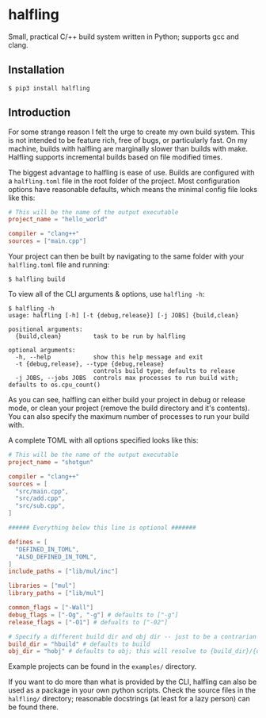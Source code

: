 # halfling
Small, practical C/++ build system written in Python; supports gcc and clang.

## Installation
```shell
$ pip3 install halfling
```

## Introduction
For some strange reason I felt the urge to create my own build system. This is not intended to be feature rich, free of bugs, or particularly fast. On my machine, builds with halfling are marginally slower than builds with make. Halfling supports incremental builds based on file modified times.

The biggest advantage to halfling is ease of use. Builds are configured with a `halfling.toml` file in the root folder of the project. Most configuration options have reasonable defaults, which means the minimal config file looks like this:

```toml
# This will be the name of the output executable
project_name = "hello_world"

compiler = "clang++"
sources = ["main.cpp"]
```

Your project can then be built by navigating to the same folder with your `halfling.toml` file and running:
```console
$ halfling build
```

To view all of the CLI arguments & options, use `halfling -h`:
```console
$ halfling -h
usage: halfling [-h] [-t {debug,release}] [-j JOBS] {build,clean}

positional arguments:
  {build,clean}         task to be run by halfling

optional arguments:
  -h, --help            show this help message and exit
  -t {debug,release}, --type {debug,release}
                        controls build type; defaults to release
  -j JOBS, --jobs JOBS  controls max processes to run build with; defaults to os.cpu_count()
```

As you can see, halfling can either build your project in debug or release mode, or clean your project (remove the build directory and it's contents). You can also specify the maximum number of processes to run your build with.

A complete TOML with all options specified looks like this:

```toml
# This will be the name of the output executable
project_name = "shotgun"

compiler = "clang++"
sources = [
  "src/main.cpp",
  "src/add.cpp",
  "src/sub.cpp",
]

###### Everything below this line is optional #######

defines = [
  "DEFINED_IN_TOML",
  "ALSO_DEFINED_IN_TOML",
]
include_paths = ["lib/mul/inc"]

libraries = ["mul"]
library_paths = ["lib/mul"]

common_flags = ["-Wall"]
debug_flags = ["-Og", "-g"] # defaults to ["-g"]
release_flags = ["-O1"] # defualts to ["-02"]

# Specify a different build dir and obj dir -- just to be a contrarian
build_dir = "hbuild" # defaults to build
obj_dir = "hobj" # defaults to obj; this will resolve to {build_dir}/{obj_dir}
```

Example projects can be found in the `examples/` directory.

If you want to do more than what is provided by the CLI, halfling can also be used as a package in your own python scripts. Check the source files in the `halfling/` directory; reasonable docstrings (at least for a lazy person) can be found there.
